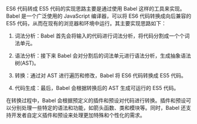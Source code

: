ES6 代码转成 ES5 代码的实现思路主要是通过使用 Babel 这样的工具来实现。Babel 是一个广泛使用的 JavaScript 编译器，可以将 ES6 代码转换成向后兼容的 ES5 代码，从而在现有的浏览器和环境中运行。其主要实现思路如下：

1. 词法分析：Babel 首先会将输入的代码进行词法分析，将代码分割成一个个词法单元。

2. 语法分析：接下来 Babel 会对分割后的词法单元进行语法分析，生成抽象语法树(AST)。

3. 转换：通过对 AST 进行遍历和修改，Babel 将 ES6 代码转换成 ES5 代码。

4. 代码生成：最后，Babel 会根据转换后的 AST 生成可运行的 ES5 代码。

在转换过程中，Babel 会根据预定义的插件和预设对代码进行转换。插件和预设可以分别处理一些特定的语法和功能，如箭头函数、类和模块等。同时，Babel 还支持开发者自定义插件和预设来处理更加特殊和个性化的需求。
